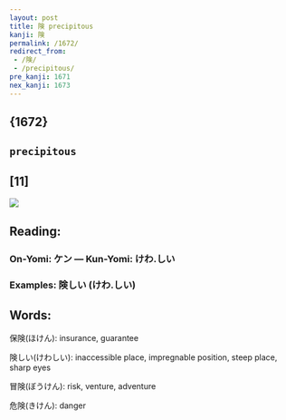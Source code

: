 ```yaml
---
layout: post
title: 険 precipitous
kanji: 険
permalink: /1672/
redirect_from:
 - /険/
 - /precipitous/
pre_kanji: 1671
nex_kanji: 1673
---
```


## {1672}

## `precipitous`

## [11]

<div class="stroke"><img src="E999BA.png" /></div>

## Reading:

### On-Yomi: ケン &mdash; Kun-Yomi: けわ.しい

### Examples: 険しい (けわ.しい)

## Words:

保険(ほけん): insurance, guarantee

険しい(けわしい): inaccessible place, impregnable position, steep place, sharp eyes

冒険(ぼうけん): risk, venture, adventure

危険(きけん): danger
